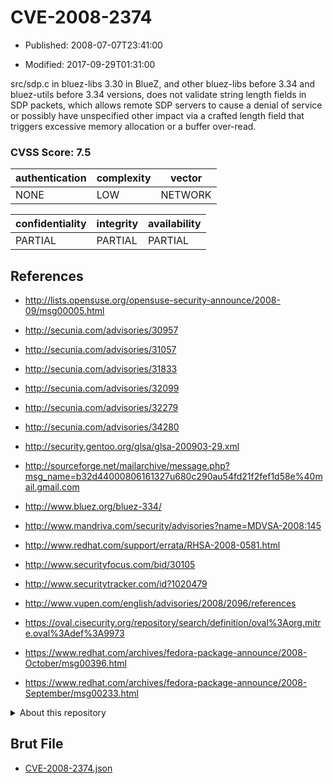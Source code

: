 # CVE-2008-2374

- Published: 2008-07-07T23:41:00

- Modified: 2017-09-29T01:31:00

src/sdp.c in bluez-libs 3.30 in BlueZ, and other bluez-libs before 3.34 and bluez-utils before 3.34 versions, does not validate string length fields in SDP packets, which allows remote SDP servers to cause a denial of service or possibly have unspecified other impact via a crafted length field that triggers excessive memory allocation or a buffer over-read.

### CVSS Score: **7.5**

| authentication | complexity | vector |
| --- | --- | --- |
| NONE | LOW | NETWORK |

| confidentiality | integrity | availability |
| --- | --- | --- |
| PARTIAL | PARTIAL | PARTIAL |

## References

* http://lists.opensuse.org/opensuse-security-announce/2008-09/msg00005.html

* http://secunia.com/advisories/30957

* http://secunia.com/advisories/31057

* http://secunia.com/advisories/31833

* http://secunia.com/advisories/32099

* http://secunia.com/advisories/32279

* http://secunia.com/advisories/34280

* http://security.gentoo.org/glsa/glsa-200903-29.xml

* http://sourceforge.net/mailarchive/message.php?msg_name=b32d44000806161327u680c290au54fd21f2fef1d58e%40mail.gmail.com

* http://www.bluez.org/bluez-334/

* http://www.mandriva.com/security/advisories?name=MDVSA-2008:145

* http://www.redhat.com/support/errata/RHSA-2008-0581.html

* http://www.securityfocus.com/bid/30105

* http://www.securitytracker.com/id?1020479

* http://www.vupen.com/english/advisories/2008/2096/references

* https://oval.cisecurity.org/repository/search/definition/oval%3Aorg.mitre.oval%3Adef%3A9973

* https://www.redhat.com/archives/fedora-package-announce/2008-October/msg00396.html

* https://www.redhat.com/archives/fedora-package-announce/2008-September/msg00233.html

<details>
<summary>About this repository</summary> 

  This repository is part of the project [Live Hack CVE](https://github.com/Live-Hack-CVE). Main website can be found [www.live-hack.org](https://www.live-hack.org) 
  
  Made by [Sn0wAlice](https://github.com/Sn0wAlice) for the people that care about security and need to have a feed of the latest CVEs. Hope you enjoy it, don't forget to star the repo and follow me on [Twitter](https://twitter.com/Sn0wAlice) and [Github](https://github.com/Sn0wAlice). And that is my [personnal website](https://www.alice-snow.me/)

  - [Home Page](https://github.com/Live-Hack-CVE)
  - [Framework](https://github.com/Live-Hack-CVE/cve-framework)
  - [CVE database](https://github.com/Live-Hack-CVE/full_database)
  - [Changelog](https://github.com/Live-Hack-CVE/Changelog)
</details>

## Brut File

* [CVE-2008-2374.json](https://raw.githubusercontent.com/Live-Hack-CVE/full_database/main/cves/2008/CVE-2008-2374.json)

